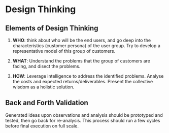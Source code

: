 # Design Thinking

## Elements of Design Thinking

1. **WHO**: think about who will be the end users, and go deep into the characteristics (customer persona) of the user group. Try to develop a representative model of this group of customers.

2. **WHAT**: Understand the problems that the group of customers are facing, and disect the problems.

3. **HOW**: Leverage intelligence to address the identified problems. Analyse the costs and expected returns/deliverables. Present the collective wisdom as a holistic solution.

## Back and Forth Validation

Generated ideas upon observations and analysis should be prototyped and tested, then go back for re-analysis. This process should run a few cycles before final execution on full scale.